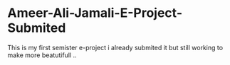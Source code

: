 # Ameer-Ali-Jamali-E-Project-Submited
This is my first semister e-project i already submited it but still working to make more beatutifull ..
